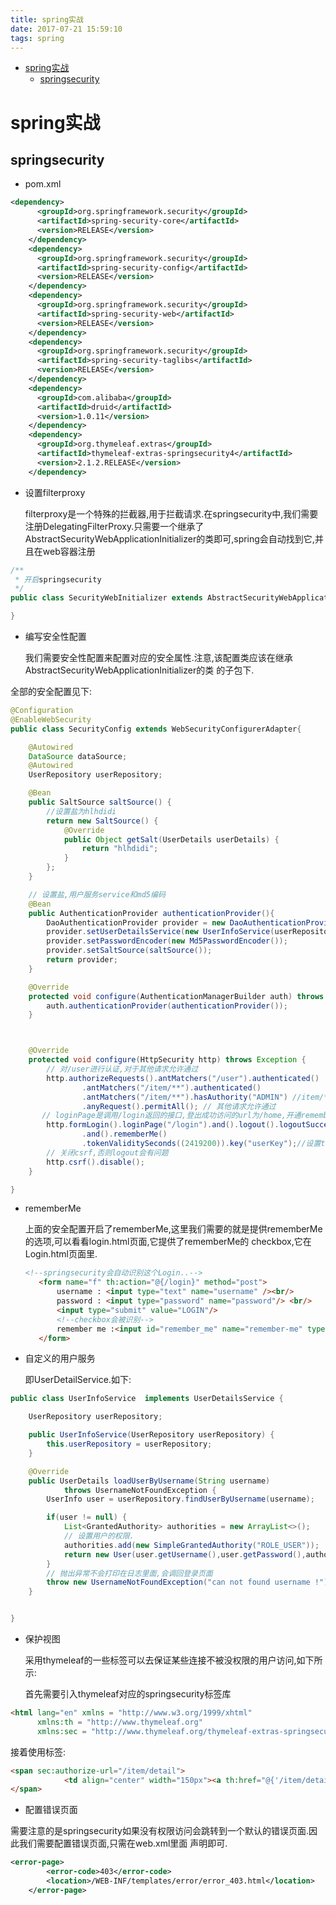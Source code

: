 ```yaml
---
title: spring实战
date: 2017-07-21 15:59:10
tags: spring
---
```


<!-- MDTOC maxdepth:6 firsth1:1 numbering:0 flatten:0 bullets:1 updateOnSave:1 -->

- [spring实战](#spring实战)
   - [springsecurity](#springsecurity)
<!-- /MDTOC -->

# spring实战

## springsecurity

* pom.xml

```xml
<dependency>
      <groupId>org.springframework.security</groupId>
      <artifactId>spring-security-core</artifactId>
      <version>RELEASE</version>
    </dependency>
    <dependency>
      <groupId>org.springframework.security</groupId>
      <artifactId>spring-security-config</artifactId>
      <version>RELEASE</version>
    </dependency>
    <dependency>
      <groupId>org.springframework.security</groupId>
      <artifactId>spring-security-web</artifactId>
      <version>RELEASE</version>
    </dependency>
    <dependency>
      <groupId>org.springframework.security</groupId>
      <artifactId>spring-security-taglibs</artifactId>
      <version>RELEASE</version>
    </dependency>
    <dependency>
      <groupId>com.alibaba</groupId>
      <artifactId>druid</artifactId>
      <version>1.0.11</version>
    </dependency>
    <dependency>
      <groupId>org.thymeleaf.extras</groupId>
      <artifactId>thymeleaf-extras-springsecurity4</artifactId>
      <version>2.1.2.RELEASE</version>
    </dependency>
```

* 设置filterproxy

  filterproxy是一个特殊的拦截器,用于拦截请求.在springsecurity中,我们需要注册DelegatingFilterProxy.只需要一个继承了
AbstractSecurityWebApplicationInitializer的类即可,spring会自动找到它,并且在web容器注册

```java
/**
 * 开启springsecurity
 */
public class SecurityWebInitializer extends AbstractSecurityWebApplicationInitializer{

}
```

* 编写安全性配置

  我们需要安全性配置来配置对应的安全属性.注意,该配置类应该在继承AbstractSecurityWebApplicationInitializer的类
 的子包下.

 全部的安全配置见下:
```java
@Configuration
@EnableWebSecurity
public class SecurityConfig extends WebSecurityConfigurerAdapter{

    @Autowired
    DataSource dataSource;
    @Autowired
    UserRepository userRepository;

    @Bean
    public SaltSource saltSource() {
        //设置盐为hlhdidi
        return new SaltSource() {
            @Override
            public Object getSalt(UserDetails userDetails) {
                return "hlhdidi";
            }
        };
    }

    // 设置盐,用户服务service和md5编码
    @Bean
    public AuthenticationProvider authenticationProvider(){
        DaoAuthenticationProvider provider = new DaoAuthenticationProvider();
        provider.setUserDetailsService(new UserInfoService(userRepository));
        provider.setPasswordEncoder(new Md5PasswordEncoder());
        provider.setSaltSource(saltSource());
        return provider;
    }

    @Override
    protected void configure(AuthenticationManagerBuilder auth) throws Exception {
        auth.authenticationProvider(authenticationProvider());
    }



    @Override
    protected void configure(HttpSecurity http) throws Exception {
        // 对/user进行认证,对于其他请求允许通过
        http.authorizeRequests().antMatchers("/user").authenticated()
                .antMatchers("/item/**").authenticated()
                .antMatchers("/item/**").hasAuthority("ADMIN") //item/**的请求需要权限验证.
                .anyRequest().permitAll(); // 其他请求允许通过
       // loginPage是调用/login返回的接口,登出成功访问的url为/home,开通rememberMe.
        http.formLogin().loginPage("/login").and().logout().logoutSuccessUrl("/home")
                .and().rememberMe()
                .tokenValiditySeconds((2419200)).key("userKey");//设置token时间和私钥名称.
        // 关闭csrf,否则logout会有问题
        http.csrf().disable();
    }

}
```

* rememberMe

  上面的安全配置开启了rememberMe,这里我们需要的就是提供rememberMe的选项,可以看看login.html页面,它提供了rememberMe的
  checkbox,它在Login.html页面里.

  ```html
  <!--springsecurity会自动识别这个Login..-->
     <form name="f" th:action="@{/login}" method="post">
         username : <input type="text" name="username" /><br/>
         password : <input type="password" name="password"/> <br/>
         <input type="submit" value="LOGIN"/>
         <!--checkbox会被识别-->
         remember me :<input id="remember_me" name="remember-me" type="checkbox"/>
     </form>
  ```

* 自定义的用户服务

    即UserDetailService.如下:

```java
public class UserInfoService  implements UserDetailsService {

    UserRepository userRepository;

    public UserInfoService(UserRepository userRepository) {
        this.userRepository = userRepository;
    }

    @Override
    public UserDetails loadUserByUsername(String username)
            throws UsernameNotFoundException {
        UserInfo user = userRepository.findUserByUsername(username);

        if(user != null) {
            List<GrantedAuthority> authorities = new ArrayList<>();
            // 设置用户的权限.
            authorities.add(new SimpleGrantedAuthority("ROLE_USER"));
            return new User(user.getUsername(),user.getPassword(),authorities);
        }
        // 抛出异常不会打印在日志里面,会调回登录页面
        throw new UsernameNotFoundException("can not found username !");
    }


}
```

* 保护视图

  采用thymeleaf的一些标签可以去保证某些连接不被没权限的用户访问,如下所示:

  首先需要引入thymeleaf对应的springsecurity标签库

```html
<html lang="en" xmlns = "http://www.w3.org/1999/xhtml"
      xmlns:th = "http://www.thymeleaf.org"
      xmlns:sec = "http://www.thymeleaf.org/thymeleaf-extras-springsecurity4">
```
  接着使用标签:
```html
<span sec:authorize-url="/item/detail">
            <td align="center" width="150px"><a th:href="@{'/item/detail/' + ${i.id}}">详情</a></td>
</span>
```

* 配置错误页面

需要注意的是springsecurity如果没有权限访问会跳转到一个默认的错误页面.因此我们需要配置错误页面,只需在web.xml里面
声明即可.

```xml
<error-page>
		<error-code>403</error-code>
		<location>/WEB-INF/templates/error/error_403.html</location>
	</error-page>
```
